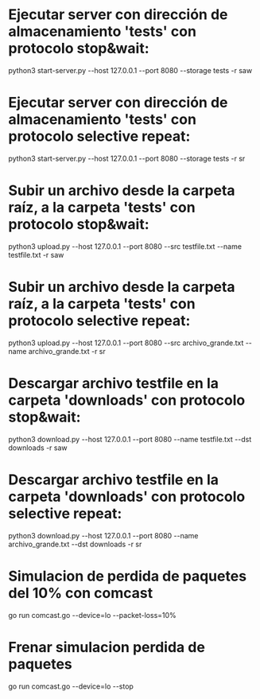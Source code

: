 # Ejecutar server con dirección de almacenamiento 'tests' con protocolo stop&wait:
python3 start-server.py --host 127.0.0.1 --port 8080 --storage tests -r saw
# Ejecutar server con dirección de almacenamiento 'tests' con protocolo selective repeat:
python3 start-server.py --host 127.0.0.1 --port 8080 --storage tests -r sr



# Subir un archivo desde la carpeta raíz, a la carpeta 'tests' con protocolo stop&wait:
python3 upload.py --host 127.0.0.1 --port 8080 --src testfile.txt --name testfile.txt -r saw
# Subir un archivo desde la carpeta raíz, a la carpeta 'tests' con protocolo selective repeat:
python3 upload.py --host 127.0.0.1 --port 8080 --src archivo_grande.txt --name archivo_grande.txt -r sr

# Descargar archivo testfile en la carpeta 'downloads' con protocolo stop&wait:
python3 download.py --host 127.0.0.1 --port 8080 --name testfile.txt --dst downloads -r saw
# Descargar archivo testfile en la carpeta 'downloads' con protocolo selective repeat:
python3 download.py --host 127.0.0.1 --port 8080 --name archivo_grande.txt --dst downloads -r sr

# Simulacion de perdida de paquetes del 10% con comcast
go run comcast.go --device=lo --packet-loss=10%
# Frenar simulacion perdida de paquetes
go run comcast.go --device=lo --stop